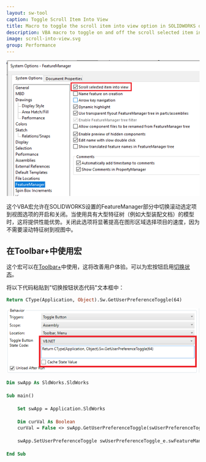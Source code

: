 ```yaml
---
layout: sw-tool
caption: Toggle Scroll Item Into View
title: Macro to toggle the scroll item into view option in SOLIDWORKS documents
description: VBA macro to toggle on and off the scroll selected item into view option in SOLIDWORKS FeatureManager settings
image: scroll-into-view.svg
group: Performance
---
```

![在SOLIDWORKS设置中切换滚动选定项到视图选项](solidworks-feature-manager-settings.png)

这个VBA宏允许在SOLIDWORKS设置的FeatureManager部分中切换滚动选定项到视图选项的开启和关闭。当使用具有大型特征树（例如大型装配文档）的模型时，这将提供性能优势。关闭此选项将显著提高在图形区域选择项目的速度，因为不需要滚动特征树到视图中。

## 在Toolbar+中使用宏

这个宏可以在[Toolbar+](https://cadplus.xarial.com/toolbar/)中使用，这将改善用户体验。可以为宏按钮启用[切换状态](https://cadplus.xarial.com/toolbar/configuration/toggles/)。

将以下代码粘贴到"切换按钮状态代码"文本框中：

~~~ vb
Return CType(Application, Object).Sw.GetUserPreferenceToggle(64)
~~~

![处理切换按钮状态的代码](toggle-state-code.png)

~~~ vb
Dim swApp As SldWorks.SldWorks

Sub main()

    Set swApp = Application.SldWorks
    
    Dim curVal As Boolean
    curVal = False <> swApp.GetUserPreferenceToggle(swUserPreferenceToggle_e.swFeatureManagerEnsureVisible)
    
    swApp.SetUserPreferenceToggle swUserPreferenceToggle_e.swFeatureManagerEnsureVisible, Not curVal
    
End Sub
~~~

